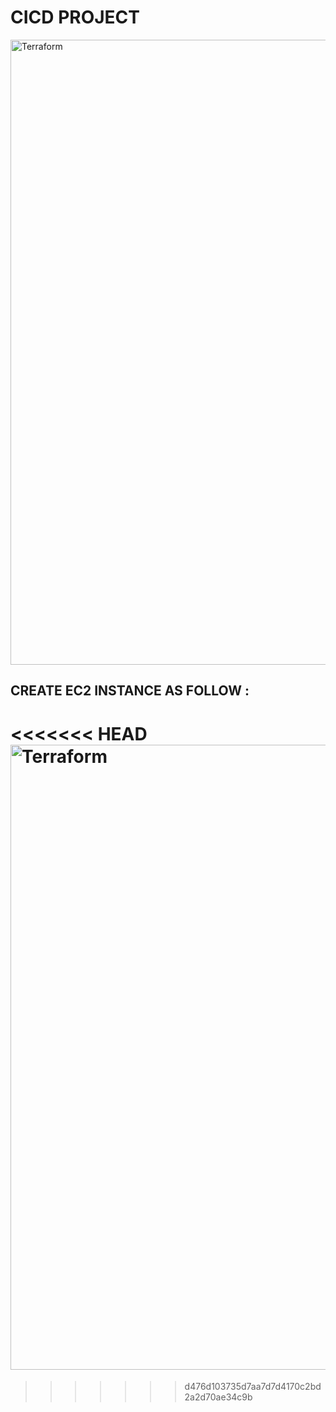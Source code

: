 # CICD PROJECT 

<img alt="Terraform" src="https://github.com/user-attachments/assets/054c74b4-45e9-42d9-8b25-83064accf134" width="1000px">


## CREATE EC2 INSTANCE AS FOLLOW : 

<<<<<<< HEAD
<img alt="Terraform" src="https://github.com/user-attachments/assets/054c74b4-45e9-42d9-8b25-83064accf134" width="1000px">
=======

>>>>>>> d476d103735d7aa7d7d4170c2bd2a2d70ae34c9b
